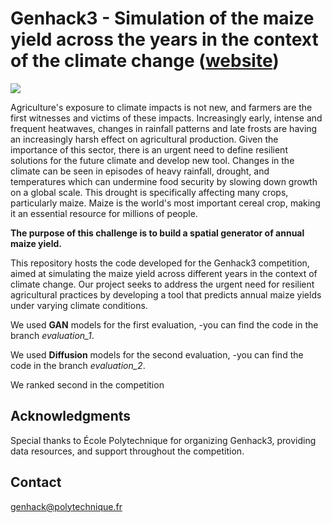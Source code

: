 # Genhack3 - Simulation of the maize yield across the years in the context of the climate change ([website](https://www.polytechnique.edu/en/genhack-3-hackathon-generative-modelling))
<img src="https://www.polytechnique.edu/sites/default/files/styles/contenu_detail/public/content/pages/images/2023-12/Bani%C3%A8re_GenHack%20Challenge%202024.png?itok=QqlW6jKY">

Agriculture's exposure to climate impacts is not new, and farmers are the first witnesses and victims of these impacts. Increasingly early, intense and frequent heatwaves, changes in rainfall patterns and late frosts are having an increasingly harsh effect on agricultural production.
Given the importance of this sector, there is an urgent need to define resilient solutions for the future climate and develop new tool.
Changes in the climate can be seen in episodes of heavy rainfall, drought, and temperatures which can undermine food security by slowing down growth on a global scale. This drought is specifically affecting many crops, particularly maize. Maize is the world's most important cereal crop, making it an essential resource for millions of people.

**The purpose of this challenge is to build a spatial generator of annual maize yield.**

This repository hosts the code developed for the Genhack3 competition, aimed at simulating the maize yield across different years in the context of climate change. Our project seeks to address the urgent need for resilient agricultural practices by developing a tool that predicts annual maize yields under varying climate conditions.

We used **GAN** models for the first evaluation, -you can find the code in the branch *evaluation_1*. 

We used **Diffusion** models for the second evaluation, -you can find the code in the branch *evaluation_2*. 

We ranked second in the competition

## Acknowledgments

Special thanks to École Polytechnique for organizing Genhack3, providing data resources, and support throughout the competition.

## Contact
genhack@polytechnique.fr
